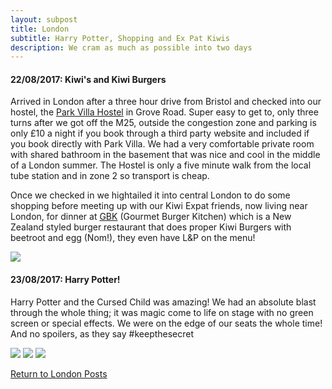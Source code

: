 ```yaml
---
layout: subpost
title: London
subtitle: Harry Potter, Shopping and Ex Pat Kiwis
description: We cram as much as possible into two days
---
```


<h4>22/08/2017: Kiwi's and Kiwi Burgers</h4>

Arrived in London after a three hour drive from Bristol and checked into our hostel, the <a target="_blank" href="https://www.parkvilla.co.uk/">Park Villa Hostel</a> in Grove Road. Super easy to get to, only three turns after we got off the M25, outside the congestion zone and parking is only £10 a night if you book through a third party website and included if you book directly with Park Villa. We had a very comfortable private room with shared bathroom in the basement that was nice and cool in the middle of a London summer. The Hostel is only a five minute walk from the local tube station and in zone 2 so transport is cheap.

Once we checked in we hightailed it into central London to do some shopping before meeting up with our Kiwi Expat friends, now living near London, for dinner at <a target="_blank" href="https://www.gbk.co.uk/">GBK</a> (Gourmet Burger Kitchen) which is a New Zealand styled burger restaurant that does proper Kiwi Burgers with beetroot and egg (Nom!), they even have L&P on the menu!

<img src="https://adventuresofthetravellingtwins.com/Photos/2017-08-23-LondonHarryPotter/day11-min.JPG" class="image1">

<h4>23/08/2017: Harry Potter!</h4>

Harry Potter and the Cursed Child was amazing! We had an absolute blast through the whole thing; it was magic come to life on stage with no green screen or special effects. We were on the edge of our seats the whole time! And no spoilers, as they say #keepthesecret

<img src="https://adventuresofthetravellingtwins.com/Photos/2017-08-23-LondonHarryPotter/day21-min.JPG" class="image1">
<img src="https://adventuresofthetravellingtwins.com/Photos/2017-08-23-LondonHarryPotter/cover-min.JPG" class="image1">
<img src="https://adventuresofthetravellingtwins.com/Photos/2017-08-23-LondonHarryPotter/day23-min.JPG" class="image1">

<a href="https://adventuresofthetravellingtwins.com/2013/09/03/London/">Return to London Posts</a>
